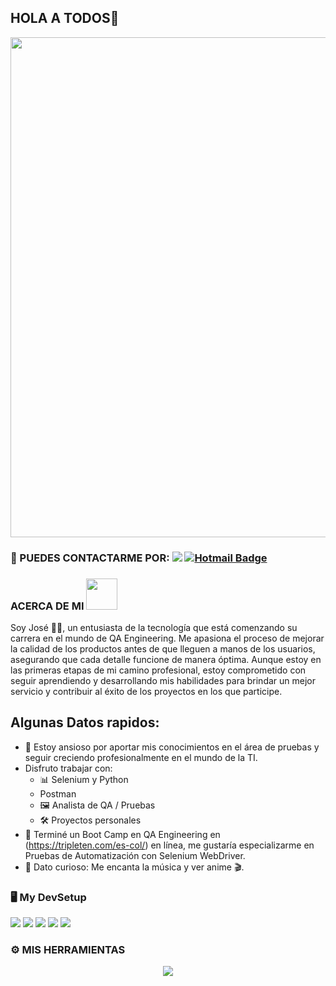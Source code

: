 ## HOLA A TODOS👋

<div id="header" align="center">
  <img decoding="async" src="JOSÉ SÁNCHEZ.jng" width="800"/>
</div>

### :handshake: PUEDES CONTACTARME POR: [![](https://img.shields.io/badge/LinkedIn-0077B5?style=for-the-badge&logo=linkedin&logoColor=white)](https://www.linkedin.com/in/02sanchezajose/) [![Hotmail Badge](https://img.shields.io/badge/-Hotmail-d14836?style=flat-square&logo=Gmail&logoColor=white&link=mailto:jsanchezaguilar.69@hotmail.com)](mailto:jsanchezaguilar.69@hotmail.com)


### ACERCA DE MI  <img src="https://media.giphy.com/media/VgCDAzcKvsR6OM0uWg/giphy.gif" width="50"> 

Soy José 🧑‍💻, un entusiasta de la tecnología que está comenzando su carrera en el mundo de QA Engineering. Me apasiona el proceso de mejorar la calidad de los productos antes de que lleguen a manos de los usuarios, asegurando que cada detalle funcione de manera óptima. Aunque estoy en las primeras etapas de mi camino profesional, estoy comprometido con seguir aprendiendo y desarrollando mis habilidades para brindar un mejor servicio y contribuir al éxito de los proyectos en los que participe.


##  Algunas Datos rapidos:

- 🔭 Estoy ansioso por aportar mis conocimientos en el área de pruebas y seguir creciendo profesionalmente en el mundo de la TI.
- Disfruto trabajar con:
    - 📊 Selenium y Python
    - Postman
    - 🖼 Analista de QA / Pruebas
    - 🛠 Proyectos personales
- 👯 Terminé un Boot Camp en QA Engineering en (https://tripleten.com/es-col/) en línea, me gustaría especializarme en Pruebas de Automatización con Selenium WebDriver.
- 🎉 Dato curioso: Me encanta la música y ver anime 🎬.

### 🖥️ My DevSetup
<img src="https://img.shields.io/badge/Postman-555555.svg?&style=flat-square&logo=windows&logoColor=0078D6"> <img src="https://img.shields.io/badge/Chrome-555555.svg?&style=flat-square&logo=google-chrome&logoColor=FABC0C"> <img src="https://img.shields.io/badge/Android Studio-555555?style=flat-square&logo=Android-studio-code&logoColor=007ACC"> <img src="https://img.shields.io/badge/Terminal-555555.svg?&style=flat-square&logo=powershell&logoColor=white"> <img src="https://img.shields.io/badge/Selenium-555555.svg?&style=flat-square&logojupyter&logoColor=F37626"> <img decoding="async" src="https://img.shields.io/badge/JIRA-217346?style=for-the-badge&logo=microsoft-excel&logoColor=white" alt=""/>

### ⚙️ MIS HERRAMIENTAS

<p align="center">
  <a href="https://skillicons.dev">
    <img src="https://skillicons.dev/icons?i=python,selenium,postman,github,postgres,cgwing64,andriodstudio,jira" />
  </a>
</p>
